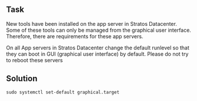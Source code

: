 ## Task
New tools have been installed on the app server in Stratos Datacenter. Some of these tools can only be managed from the graphical user interface. Therefore, there are requirements for these app servers.



On all App servers in Stratos Datacenter change the default runlevel so that they can boot in GUI (graphical user interface) by default. Please do not try to reboot these servers

## Solution
```sudo systemctl set-default graphical.target```